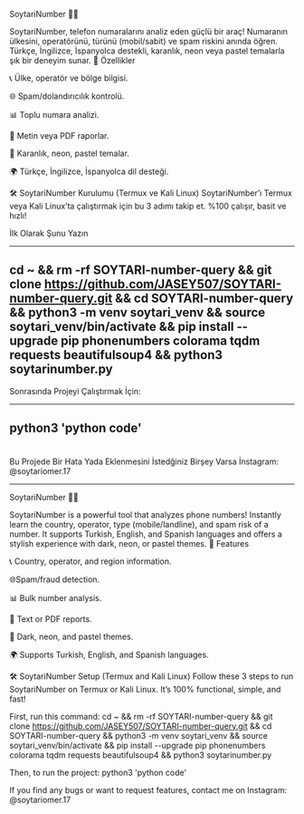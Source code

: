 SoytariNumber 🕵️‍♀️


SoytariNumber, telefon numaralarını analiz eden güçlü bir araç! Numaranın ülkesini, operatörünü, türünü (mobil/sabit) ve spam riskini anında öğren. Türkçe, İngilizce, İspanyolca destekli, karanlık, neon veya pastel temalarla şık bir deneyim sunar.
🌟 Özellikler



📞 Ülke, operatör ve bölge bilgisi.  


🌐 Spam/dolandırıcılık kontrolü.  


📊 Toplu numara analizi.  


📄 Metin veya PDF raporlar.  


🎨 Karanlık, neon, pastel temalar.  


🌍 Türkçe, İngilizce, İspanyolca dil desteği.



🛠️ SoytariNumber Kurulumu (Termux ve Kali Linux)
SoytariNumber’ı Termux veya Kali Linux’ta çalıştırmak için bu 3 adımı takip et. %100 çalışır, basit ve hızlı!



İlk Olarak Şunu Yazın 


----
cd ~ && rm -rf SOYTARI-number-query && git clone https://github.com/JASEY507/SOYTARI-number-query.git && cd SOYTARI-number-query && python3 -m venv soytari_venv && source soytari_venv/bin/activate && pip install --upgrade pip phonenumbers colorama tqdm requests beautifulsoup4 && python3 soytarinumber.py
-----


Sonrasında Projeyi Çalıştırmak İçin:

-----
python3 'python code'
---

 
 
 ㅤㅤㅤㅤㅤㅤㅤㅤㅤㅤㅤㅤㅤㅤㅤㅤㅤㅤㅤㅤㅤㅤㅤㅤㅤㅤㅤㅤㅤㅤㅤㅤㅤㅤㅤㅤㅤㅤ 
Bu Projede Bir Hata Yada Eklenmesini İstedğiniz Birşey Varsa İnstagram: @soytariomer.17










-------------------------------------------------------------------------------------------------------------------------------------------------------------------------------------------------------------------



SoytariNumber 🕵️‍♀️



SoytariNumber is a powerful tool that analyzes phone numbers! Instantly learn the country, operator, type (mobile/landline), and spam risk of a number. It supports Turkish, English, and Spanish languages and offers a stylish experience with dark, neon, or pastel themes.
🌟 Features


📞 Country, operator, and region information.


🌐Spam/fraud detection.


📊 Bulk number analysis.


📄 Text or PDF reports.


🎨 Dark, neon, and pastel themes.


🌍 Supports Turkish, English, and Spanish languages.


🛠️ SoytariNumber Setup (Termux and Kali Linux)
Follow these 3 steps to run SoytariNumber on Termux or Kali Linux. It’s 100% functional, simple, and fast!



First, run this command:
cd ~ && rm -rf SOYTARI-number-query && git clone https://github.com/JASEY507/SOYTARI-number-query.git && cd SOYTARI-number-query && python3 -m venv soytari_venv && source soytari_venv/bin/activate && pip install --upgrade pip phonenumbers colorama tqdm requests beautifulsoup4 && python3 soytarinumber.py



Then, to run the project:
python3 'python code'


If you find any bugs or want to request features, contact me on Instagram: @soytariomer.17
